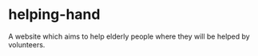 # helping-hand
A website which aims to help elderly people where they will be helped by volunteers.
